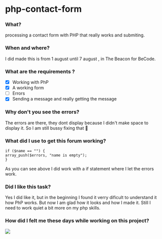 # php-contact-form

### What?

processing a contact form with PHP that really works and submiting.

### When and where?
I did made this is from 1 august until 7 august , in The Beacon for BeCode.

### What are the requirements ? 
- [x] Working with PhP
- [x] A working form
- [ ] Errors 
- [x] Sending a message and really getting the message

### Why don't you see the errors?

The errors are there, they dont display because I didn't make space to display it. So I am still bussy fixing that :shit:

### What did I use to get this forum working?

    if ($name == "") {
    array_push($errors, "name is empty");
    }    

As you can see above I did work with a if statement where I let the errors work.

### Did I like this task?

Yes I did like it, but in the beginning I found it verry dificult to understand it how PhP works. But now I am glad how it looks and how I made it. 
Still I need to work quiet a bit more on my php skills. 

### How did I felt me these days while working on this project?

![](giphy.gif)

